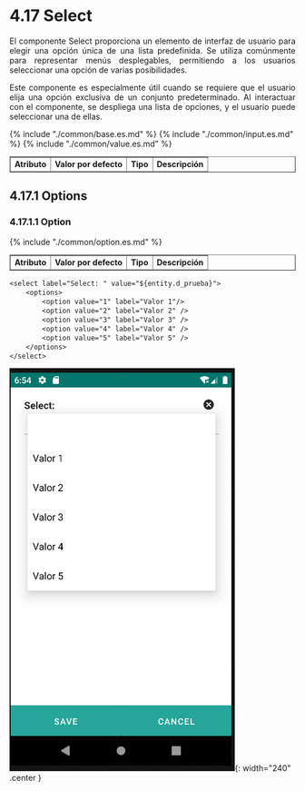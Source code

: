 # 4.17 Select
<div style="text-align: justify;">
<p>El componente Select proporciona un elemento de interfaz de usuario para elegir una opción única de una lista predefinida. Se utiliza comúnmente para representar menús desplegables, permitiendo a los usuarios seleccionar una opción de varias posibilidades.</p>
<p>Este componente es especialmente útil cuando se requiere que el usuario elija una opción exclusiva de un conjunto predeterminado. Al interactuar con el componente, se despliega una lista de opciones, y el usuario puede seleccionar una de ellas.</p>
</div>
<table border="1">
    <thead>
        <tr>
            <th colspan="2">Atributo</th>
            <th>Valor por defecto</th>
            <th>Tipo</th>
            <th>Descripción</th>
         </tr>
    </thead>
    <tbody>
        {% include "./common/base.es.md" %}
        {% include "./common/input.es.md" %}
        {% include "./common/value.es.md" %}
   </tbody>
</table>

## 4.17.1 Options

### 4.17.1.1 Option
<table border="1">
    <thead>
        <tr>
            <th colspan="2">Atributo</th>
            <th>Valor por defecto</th>
            <th>Tipo</th>
            <th>Descripción</th>
         </tr>
    </thead>
    <tbody>
        {% include "./common/option.es.md" %}
   </tbody>
</table>

    <select label="Select: " value="${entity.d_prueba}">
        <options>
            <option value="1" label="Valor 1"/>
            <option value="2" label="Valor 2" />
            <option value="3" label="Valor 3" />
            <option value="4" label="Valor 4" />
            <option value="5" label="Valor 5" />
        </options>
    </select>

![img.png](../img/select.png){: width="240" .center } 